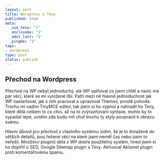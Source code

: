 ```yaml
--- 
layout: post
title: Wordpress a Texy
published: true
meta: 
  _use_texy: "1"
  _encloseme: "1"
  _edit_last: "1"
  _pingme: "1"
tags: 
- wordpress
type: post
status: publish
---
```

<h2>Přechod na Wordpress</h2>
Přechod na WP nebyl jednoduchý, ale WP splňoval co jsem chtěl a navíc má pár věcí, které se mi vyloženě líbí. Patří mezi ně hlavně jednoduchost jak WP nastartovat, jak s ním pracovat a upravovat Themes, prostě pohoda. Trochu mi vadim TinyMCE editor, tak jsem si ho vypnul a nahradil ho Texy, které dělá celkem to co chci, až na to zvýrazňování syntaxe, mohlo by to vypadat lépe, uvidím zda budu mít chuť trochu ty styly poopravit k obrazu  svému.

Hlavní důvod pro přechod z vlastního systému vidím, že je to dotažené do větších detailů, jsou řešené věci na které jsem neměl čas nebo jsem to neřešil. Množství pluginů děla z WP dobře použitelný systém, hned jsem si ho doplňil o SEO, Google Sitemap plugin a Texy. Aktivoval Akismet plugin proti komentářovému spamu.
